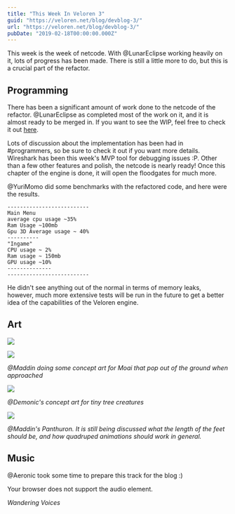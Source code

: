```yaml
---
title: "This Week In Veloren 3"
guid: "https://veloren.net/blog/devblog-3/"
url: "https://veloren.net/blog/devblog-3/"
pubDate: "2019-02-18T00:00:00.000Z"
---
```


This week is the week of netcode. With @LunarEclipse working heavily on it, lots of progress has been made. There is still a little more to do, but this is a crucial part of the refactor.

## Programming

There has been a significant amount of work done to the netcode of the refactor. @LunarEclipse as completed most of the work on it, and it is almost ready to be merged in. If you want to see the WIP, feel free to check it out [here](https://gitlab.com/veloren/fresh/merge_requests/6).

Lots of discussion about the implementation has been had in #programmers, so be sure to check it out if you want more details. Wireshark has been this week's MVP tool for debugging issues :P. Other than a few other features and polish, the netcode is nearly ready! Once this chapter of the engine is done, it will open the floodgates for much more.

@YuriMomo did some benchmarks with the refactored code, and here were the results.

    --------------------------
    Main Menu
    average cpu usage ~35%
    Ram Usage ~100mb
    Gpu 3D Average usage ~ 40%
    ----------
    "Ingame"
    CPU usage ~ 2%
    Ram usage ~ 150mb
    GPU usage ~10%
    --------------
    --------------------------

He didn't see anything out of the normal in terms of memory leaks, however, much more extensive tests will be run in the future to get a better idea of the capabilities of the Veloren engine.

## Art

![](https://s3.eu-central-2.wasabisys.com/veloren-blog/cdn/449660795857403905/545285444322197505/Moai_deactivated.png)

![](https://s3.eu-central-2.wasabisys.com/veloren-blog/cdn/449660795857403905/545289326515453955/Moai_activated.png)

_@Maddin doing some concept art for Moai that pop out of the ground when approached_

![](https://s3.eu-central-2.wasabisys.com/veloren-blog/cdn/449660795857403905/542935073054392330/unknown.png)

_@Demonic's concept art for tiny tree creatures_

![](https://s3.eu-central-2.wasabisys.com/veloren-blog/cdn/449660795857403905/546340316257583104/Smaragd_Hippo2.png)

_@Maddin's Panthuron. It is still being discussed what the length of the feet should be, and how quadruped animations should work in general._

## Music

@Aeronic took some time to prepare this track for the blog :)

Your browser does not support the audio element.

_Wandering Voices_
